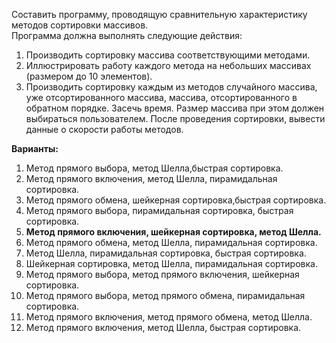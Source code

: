 Составить программу, проводящую сравнительную характеристику методов сортировки массивов.  
Программа должна выполнять следующие действия:  
1. Производить сортировку массива соответствующими методами.
2. Иллюстрировать работу каждого метода на небольших массивах (размером до 10 элементов).
3. Производить сортировку каждым из методов случайного массива, уже отсортированного массива, массива, отсортированного в обратном порядке. Засечь время. Размер массива при этом должен выбираться пользователем. После проведения сортировки, вывести данные о скорости работы методов.
  
**Варианты:**
1. Метод прямого выбора, метод Шелла,быстрая сортировка.
2. Метод прямого включения, метод Шелла, пирамидальная сортировка.
3. Метод прямого обмена, шейкерная сортировка,быстрая сортировка.
4. Метод прямого выбора, пирамидальная сортировка, быстрая сортировка.
5. **Метод прямого включения, шейкерная сортировка, метод Шелла.**
6. Метод прямого обмена, метод Шелла, пирамидальная сортировка.
7. Метод Шелла, пирамидальная сортировка, быстрая сортировка.
8. Шейкерная сортировка, метод Шелла, пирамидальная сортировка.
9. Метод прямого выбора, метод прямого включения, шейкерная сортировка.
10. Метод прямого выбора, метод прямого обмена, пирамидальная сортировка.
11. Метод прямого включения, метод прямого обмена, метод Шелла.
12. Метод прямого включения, метод Шелла, быстрая сортировка.